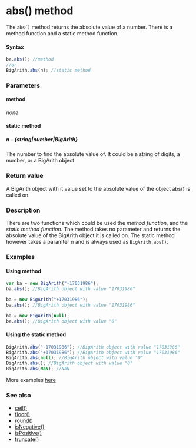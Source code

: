 # abs() method
The <code>abs()</code> method returns the absolute value of a number. There is a method function and a static method function.

#### Syntax
```javascript
ba.abs(); //method
//or
BigArith.abs(n); //static method
```

### Parameters
#### method
*none*

#### static method
##### n - {string|number|BigArith}
The number to find the absolute value of. It could be a string of digits, a number, or a BigArith object
	
### Return value
A BigArith object with it value set to the absolute value of the object abs() is called on.

### Description
There are two functions which could be used the *method function*, and the *static method function*. The method takes no parameter and returns the absolute value of the BigArith object it is called on.
The static method however takes a paramter n and is always used as <code>BigArith.abs()</code>. 

### Examples
#### Using method 

```javascript
var ba = new BigArith("-17031986");
ba.abs(); //BigArith object with value "17031986"

ba = new BigArith("+17031986");
ba.abs(); //BigArith object with value "17031986"

ba = new BigArith(null);
ba.abs(); //BigArith object with value "0" 
```

#### Using the static method

```javascript
BigArith.abs("-17031986"); //BigArith object with value "17031986"
BigArith.abs("+17031986"); //BigArith object with value "17031986"
BigArith.abs(null); //BigArith object with value "0"
BigArith.abs(); //BigArith object with value "0"
BigArith.abs(NaN); //NaN
```

More examples [here](https://github.com/osofem/BigArith.js/tree/master/examples/)

### See also
* [ceil()](https://osofem.github.io/BigArith.js/documentation/ceil.html)
* [floor()](https://osofem.github.io/BigArith.js/documentation/floor.html)
* [round()](https://osofem.github.io/BigArith.js/documentation/round.html)
* [isNegative()](https://osofem.github.io/BigArith.js/documentation/isnegative.html)
* [isPositive()](https://osofem.github.io/BigArith.js/documentation/ispositive.html)
* [truncate()](https://osofem.github.io/BigArith.js/documentation/truncate.html)
